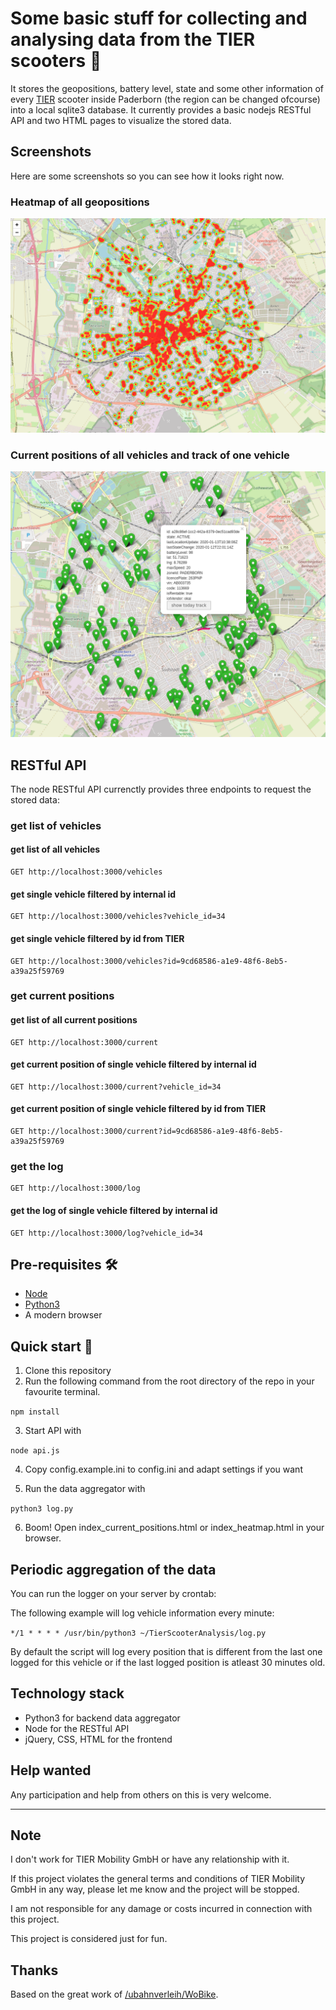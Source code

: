 # Some basic stuff for collecting and analysing data from the TIER scooters 🛴

It stores the geopositions, battery level, state and some other information of every [TIER](https://tier.app) scooter inside Paderborn (the region can be changed ofcourse) into a local sqlite3 database.
It currently provides a basic nodejs RESTful API and two HTML pages to visualize the stored data.

## Screenshots

Here are some screenshots so you can see how it looks right now.

### Heatmap of all geopositions

![Heatmap of all geopositions](./screenshots/heatmap.png "Heatmap of all geopositions")


### Current positions of all vehicles and track of one vehicle

![Current positions of all vehicles and track of one vehicle](./screenshots/current_positions_and_track.png "Current positions of all vehicles and track of one vehicle")


## RESTful API

The node RESTful API currenctly provides three endpoints to request the stored data:

### get list of vehicles

#### get list of all vehicles

    GET http://localhost:3000/vehicles
    
#### get single vehicle filtered by internal id
    
    GET http://localhost:3000/vehicles?vehicle_id=34
    
#### get single vehicle filtered by id from TIER

    GET http://localhost:3000/vehicles?id=9cd68586-a1e9-48f6-8eb5-a39a25f59769

### get current positions

#### get list of all current positions

    GET http://localhost:3000/current
    
#### get current position of single vehicle filtered by internal id

    GET http://localhost:3000/current?vehicle_id=34
    
#### get current position of single vehicle filtered by id from TIER

    GET http://localhost:3000/current?id=9cd68586-a1e9-48f6-8eb5-a39a25f59769


### get the log

    GET http://localhost:3000/log
    
#### get the log of single vehicle filtered by internal id

    GET http://localhost:3000/log?vehicle_id=34



## Pre-requisites 🛠
* [Node](https://nodejs.org/en/download/)
* [Python3](https://www.python.org/downloads/)
* A modern browser

## Quick start 🍕

1. Clone this repository
2. Run the following command from the root directory of the repo in your favourite terminal.

  ```npm install```

3. Start API with

  ```node api.js```

4. Copy config.example.ini to config.ini and adapt settings if you want

5. Run the data aggregator with

  ```python3 log.py```

6. Boom! Open index_current_positions.html or index_heatmap.html in your browser.



## Periodic aggregation of the data

You can run the logger on your server by crontab:

The following example will log vehicle information every minute:

  ```*/1 * * * * /usr/bin/python3 ~/TierScooterAnalysis/log.py```

By default the script will log every position that is different from the last one logged for this vehicle or if the last logged position is atleast 30 minutes old.


## Technology stack
* Python3 for backend data aggregator
* Node for the RESTful API
* jQuery, CSS, HTML for the frontend




## Help wanted

Any participation and help from others on this is very welcome.

-----------

## Note

I don't work for TIER Mobility GmbH or have any relationship with it.

If this project violates the general terms and conditions of TIER Mobility GmbH in any way, please let me know and the project will be stopped.

I am not responsible for any damage or costs incurred in connection with this project.

This project is considered just for fun.

## Thanks

Based on the great work of [/ubahnverleih/WoBike](https://github.com/ubahnverleih/WoBike#tier-scooter-europe-uae).
